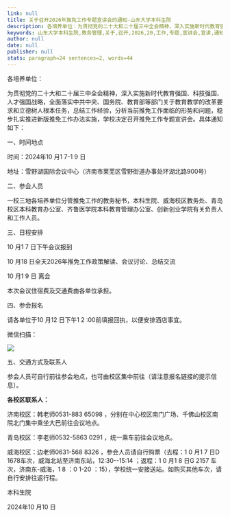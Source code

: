 ```yaml
---
link: null
title: 关于召开2026年推免工作专题宣讲会的通知-山东大学本科生院
description: 各培养单位：为贯彻党的二十大和二十届三中全会精神，深入实施新时代教育强国、科技强国、人才强国战略，全面落实中共中央、国务院、教育部等部门关于教育教学的改革要求和立德树人根本任务，总结工作经验，分析当前推免工作面临的形势和问题，稳步扎实推进新版推免工作办法实施，学校决定召开推免工作专题宣讲会。具体通知如下：一、时间地点时间：2024年10月17-19日地址：雪野湖国际会议中心（济南市莱芜区雪野街道办事处环湖...
keywords: 山东大学本科生院,教务管理,关于,召开,2026,20,工作,专题,宣讲会,宣讲,通知
author: null
date: null
publisher: null
stats: paragraph=24 sentences=2, words=44
---
```



各培养单位：

为贯彻党的二十大和二十届三中全会精神，深入实施新时代教育强国、科技强国、人才强国战略，全面落实中共中央、国务院、教育部等部门关于教育教学的改革要求和立德树人根本任务，总结工作经验，分析当前推免工作面临的形势和问题，稳步扎实推进新版推免工作办法实施，学校决定召开推免工作专题宣讲会。具体通知如下：

一、时间地点

时间：2024年10 月1 7-1 9 日

地址：雪野湖国际会议中心（济南市莱芜区雪野街道办事处环湖北路900号）

二、参会人员

一校三地各培养单位分管推免工作的教务秘书，本科生院、威海校区教务处、青岛校区本科教育办公室、齐鲁医学院本科教育管理办公室、创新创业学院有关负责人和工作人员。

三、日程安排

10 月1 7 日下午会议报到

10 月18 日全天2026年推免工作政策解读、会议讨论、总结交流

10 月1 9 日 离会

本次会议住宿费及交通费由各单位承担。

四、参会报名

请各单位于10 月12 日下午1 2 :00前填报回执，以便安排酒店事宜。

微信扫描：

![](/__local/8/A0/E2/0CC5A8731499F9DE379B0F92A44_7949D9EC_112EF.png)

五、交通方式及联系人

参会人员可自行前往参会地点，也可由校区集中前往（请注意报名链接的提示信息）。

**各校区联系人：**

济南校区：韩老师0531-883 65098 ，分别在中心校区南门广场、千佛山校区南院北门集中乘坐大巴前往会议地点。

青岛校区：李老师0532-5863 0291 ，统一乘车前往会议地点。

威海校区：边老师0631-568 8326 ，参会人员请自行购票（去程：1 0 月1 7 日D 1678车次，威海北站至济南东站，12:30--15:14 ；返程：1 0 月1 8 日G 2157 车次，济南东-威海，1 8 ：0 1-20 ：15），学校统一安接送站。如购买其他车次，请自行安排往返行程。

本科生院

2024年10 月10 日
